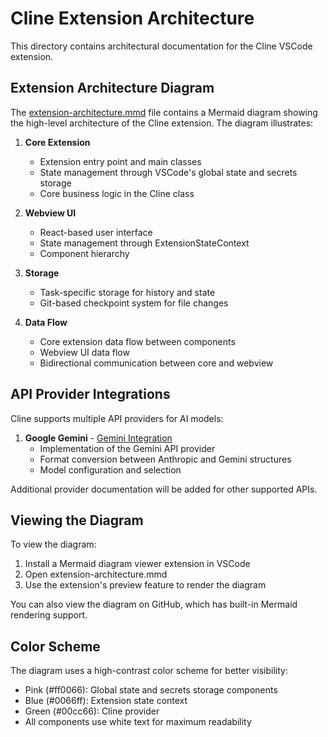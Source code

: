 # Cline Extension Architecture

This directory contains architectural documentation for the Cline VSCode extension.

## Extension Architecture Diagram

The [extension-architecture.mmd](./extension-architecture.mmd) file contains a Mermaid diagram showing the high-level architecture of the Cline extension. The diagram illustrates:

1. **Core Extension**
   - Extension entry point and main classes
   - State management through VSCode's global state and secrets storage
   - Core business logic in the Cline class

2. **Webview UI**
   - React-based user interface
   - State management through ExtensionStateContext
   - Component hierarchy

3. **Storage**
   - Task-specific storage for history and state
   - Git-based checkpoint system for file changes

4. **Data Flow**
   - Core extension data flow between components
   - Webview UI data flow
   - Bidirectional communication between core and webview

## API Provider Integrations

Cline supports multiple API providers for AI models:

1. **Google Gemini** - [Gemini Integration](./gemini-integration.md)
   - Implementation of the Gemini API provider
   - Format conversion between Anthropic and Gemini structures
   - Model configuration and selection

Additional provider documentation will be added for other supported APIs.

## Viewing the Diagram

To view the diagram:
1. Install a Mermaid diagram viewer extension in VSCode
2. Open extension-architecture.mmd
3. Use the extension's preview feature to render the diagram

You can also view the diagram on GitHub, which has built-in Mermaid rendering support.

## Color Scheme

The diagram uses a high-contrast color scheme for better visibility:
- Pink (#ff0066): Global state and secrets storage components
- Blue (#0066ff): Extension state context
- Green (#00cc66): Cline provider
- All components use white text for maximum readability
